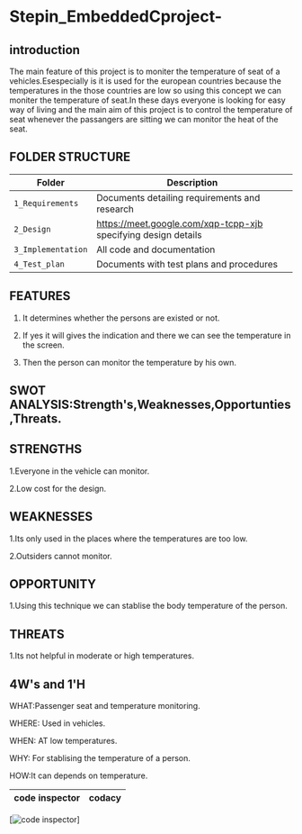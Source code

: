 # Stepin_EmbeddedCproject-
## introduction
The main feature of this project is to moniter the temperature of seat of a vehicles.Esespecially is it is used for the european countries because the temperatures in the those countries are low so using this concept we can moniter the temperature of seat.In these days everyone is looking for easy way of living and the main aim of this project is to control the temperature of seat whenever the passangers are sitting we can monitor the heat of the seat.

## FOLDER STRUCTURE


Folder             | Description
-------------------| -----------------------------------------
`1_Requirements`   | Documents detailing requirements and research
`2_Design`         | https://meet.google.com/xqp-tcpp-xjb specifying design details
`3_Implementation` | All code and documentation
`4_Test_plan`      | Documents with test plans and procedures


## FEATURES
1. It determines whether the persons are existed or not.

2. If yes it will gives the indication and there we can see the temperature in the screen.
 
3. Then the person can monitor the temperature by his own.

## SWOT ANALYSIS:Strength's,Weaknesses,Opportunties,Threats.

## STRENGTHS

1.Everyone in the vehicle can monitor.

2.Low cost for the design.

## WEAKNESSES

1.Its only used in the places where the temperatures are too low.

2.Outsiders cannot monitor.

## OPPORTUNITY

1.Using this technique we can stablise the body temperature of the person.

## THREATS

1.Its not helpful in moderate or high temperatures.

## 4W's and 1'H

WHAT:Passenger seat and temperature monitoring.

WHERE: Used in vehicles.

WHEN: AT low temperatures.

WHY: For stablising the temperature of a person.

HOW:It can depends on temperature.


|code inspector|codacy|
|:--:|:--:|
[![code inspector](https://www.code-inspector.com/project/28740/status/svg)]
